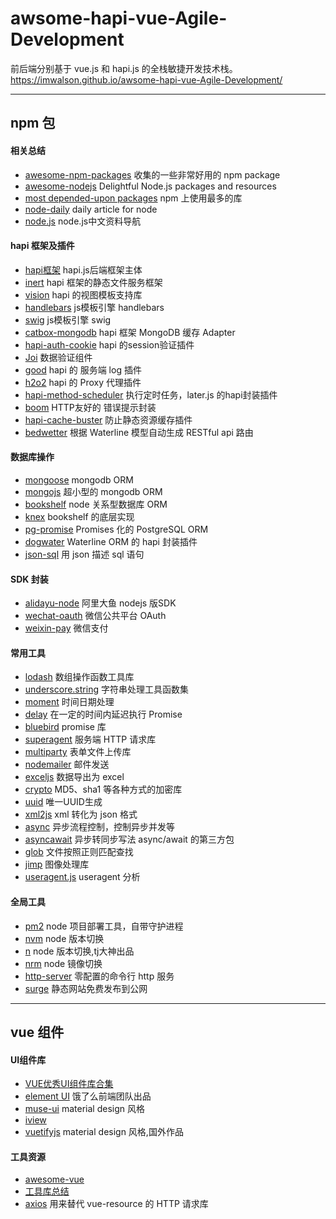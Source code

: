 # awsome-hapi-vue-Agile-Development
前后端分别基于 vue.js 和 hapi.js 的全栈敏捷开发技术栈。<https://imwalson.github.io/awsome-hapi-vue-Agile-Development/>

---

## npm 包

#### 相关总结
- [awesome-npm-packages](https://github.com/sqrthree/awesome-npm-packages)  收集的一些非常好用的 npm package
- [awesome-nodejs](https://github.com/sindresorhus/awesome-nodejs)  Delightful Node.js packages and resources
- [most depended-upon packages](https://www.npmjs.com/browse/depended)  npm 上使用最多的库
- [node-daily](https://github.com/dailyNode/node-daily)  daily article for node
- [node.js](https://github.com/youyudehexie/node123)  node.js中文资料导航

#### hapi 框架及插件
- [hapi框架](https://hapijs.com/api)  hapi.js后端框架主体
- [inert](https://github.com/hapijs/inert)  hapi 框架的静态文件服务框架
- [vision](https://github.com/hapijs/vision)  hapi 的视图模板支持库
- [handlebars](https://github.com/wycats/handlebars.js)  js模板引擎 handlebars
- [swig](https://github.com/node-swig/swig-templates)  js模板引擎 swig
- [catbox-mongodb](https://github.com/hapijs/catbox-mongodb)  hapi 框架 MongoDB 缓存 Adapter
- [hapi-auth-cookie](https://github.com/hapijs/hapi-auth-cookie)  hapi 的session验证插件
- [Joi](https://github.com/hapijs/joi)  数据验证组件
- [good](https://github.com/hapijs/good)  hapi 的 服务端 log 插件
- [h2o2](https://github.com/hapijs/h2o2)  hapi 的 Proxy 代理插件
- [hapi-method-scheduler](https://github.com/firstandthird/hapi-method-scheduler)  执行定时任务，later.js 的hapi封装插件
- [boom](https://github.com/hapijs/boom)  HTTP友好的 错误提示封装
- [hapi-cache-buster](https://github.com/poeticninja/hapi-cache-buster)  防止静态资源缓存插件
- [bedwetter](https://github.com/devinivy/bedwetter)  根据 Waterline 模型自动生成 RESTful api 路由

#### 数据库操作
- [mongoose](http://mongoosejs.com/docs/guide.html)  mongodb ORM
- [mongojs](https://github.com/mafintosh/mongojs)  超小型的 mongodb ORM
- [bookshelf](http://bookshelfjs.org/)  node 关系型数据库 ORM
- [knex](http://knexjs.org/)  bookshelf 的底层实现
- [pg-promise](https://github.com/vitaly-t/pg-promise)  Promises 化的 PostgreSQL ORM
- [dogwater](https://github.com/devinivy/dogwater)  Waterline ORM 的 hapi 封装插件
- [json-sql](https://github.com/2do2go/json-sql)  用 json 描述 sql 语句


#### SDK 封装
- [alidayu-node](https://www.npmjs.com/package/alidayu-node)  阿里大鱼 nodejs 版SDK
- [wechat-oauth](https://github.com/node-webot/wechat-oauth)  微信公共平台 OAuth 
- [weixin-pay](https://github.com/tvrcgo/weixin-pay)  微信支付

#### 常用工具
- [lodash](https://lodash.com/docs/)  数组操作函数工具库
- [underscore.string](https://github.com/epeli/underscore.string)  字符串处理工具函数集
- [moment](https://github.com/moment/moment)  时间日期处理
- [delay](https://github.com/sindresorhus/delay)  在一定的时间内延迟执行 Promise
- [bluebird](https://github.com/petkaantonov/bluebird)  promise 库
- [superagent](https://github.com/visionmedia/superagent)  服务端 HTTP 请求库
- [multiparty](https://github.com/pillarjs/multiparty)  表单文件上传库
- [nodemailer](https://github.com/nodemailer/nodemailer)  邮件发送
- [exceljs](https://github.com/guyonroche/exceljs)  数据导出为 excel
- [crypto](https://github.com/Gozala/crypto)  MD5、sha1 等各种方式的加密库
- [uuid](https://github.com/kelektiv/node-uuid)  唯一UUID生成
- [xml2js](https://github.com/Leonidas-from-XIV/node-xml2js)  xml 转化为 json 格式
- [async](https://github.com/caolan/async)  异步流程控制，控制异步并发等
- [asyncawait](https://github.com/yortus/asyncawait)  异步转同步写法 async/await 的第三方包
- [glob](https://github.com/isaacs/node-glob)  文件按照正则匹配查找
- [jimp](https://github.com/oliver-moran/jimp)  图像处理库
- [useragent.js](https://github.com/zsxsoft/useragent.js)  useragent 分析

#### 全局工具
- [pm2](https://github.com/Unitech/pm2)  node 项目部署工具，自带守护进程
- [nvm](https://github.com/creationix/nvm)  node 版本切换
- [n](https://github.com/tj/n)  node 版本切换,tj大神出品
- [nrm](https://github.com/Pana/nrm)  node 镜像切换
- [http-server](https://github.com/indexzero/http-server)  零配置的命令行 http 服务
- [surge](https://surge.sh/help/getting-started-with-surge)  静态网站免费发布到公网

---

## vue 组件

#### UI组件库
- [VUE优秀UI组件库合集](https://shimo.im/doc/LkpdnWxM1j40BDJj/) 
- [element UI](http://element.eleme.io/#/zh-CN/component/installation)  饿了么前端团队出品
- [muse-ui](http://www.muse-ui.org/#/install)   material design 风格
- [iview](https://www.iviewui.com/docs/guide/install)  
- [vuetifyjs](https://www.iviewui.com/docs/guide/install)   material design 风格,国外作品


#### 工具资源
- [awesome-vue](https://github.com/vuejs/awesome-vue) 
- [工具库总结](http://www.cnblogs.com/Leo_wl/p/6517846.html) 
- [axios](https://github.com/mzabriskie/axios) 用来替代 vue-resource 的 HTTP 请求库

